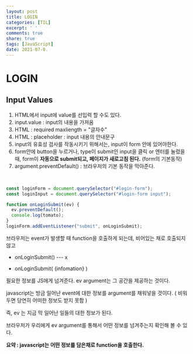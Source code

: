 ```yaml
---
layout: post
title: LOGIN
categories: [TIL]
excerpt: ' '
comments: true
share: true
tags: [JavaScript]
date: 2021-07-0.
---
```


# LOGIN

## Input Values

1. HTML에서 input에 value를 선입력 할 수도 있다.
2. input.value : input의 내용을 가져옴
3. HTML : required maxliength = "글자수"
4. HTML : placeholder : input 내용의 안내문구
5. input의 유효성 검사를 작동시키기 위해서는, input이 form 안에 있어야한다.
6. form안에 button을 누르거나, type이 submit인 input을 클릭 or 엔터를 눌렀을때, form이 **자동으로 submit되고, 페이지가 새로고침 된다.** (form의 기본동작)
7. argument.preventDefault() : 브라우저의 기본 동작을 막아준다.

<br>

```javascript
const loginForm = document.querySelector("#login-form");
const loginInput = document.querySelector("#login-form input");

function onLoginSubmit(ev) {
  ev.preventDefault();
  console.log(tomato);
}
loginForm.addEventListener("submit", onLoginSubmit);
```

브라우저는 event가 발생할 때 function을 호출하게 되는데, 비어있는 채로 호출되지 않고

- onLoginSubmit() --- x

- onLoginSubmit( {infomation} )

필요한 정보를 JS에게 넘겨준다. ev argument는 그 공간을 제공하는 것이다.

javascript는 방금 일어난 event에 대한 정보를 argument를 채워넣을 것이다. ( 비워두면 당연히 어떠한 정보도 받지 못함 )

즉, ev 는 지금 막 일어난 일들의 대한 정보가 된다.

브라우저가 우리에게 ev argument를 통해서 어떤 정보를 넘겨주는지 확인해 볼 수 있다.

**요약 : javascript는 어떤 정보를 담은채로 function을 호출한다.**
